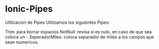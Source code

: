 # Ionic-Pipes
Utilizacion de Pipes
Utilizamos los siguientes Pipes:

Trim:  para borrar espacios
NotNull: revisa si es nulo, en caso de que sea coloca un -
SeperadorMiles: coloca separador de miles a los campos que sean numericos.
